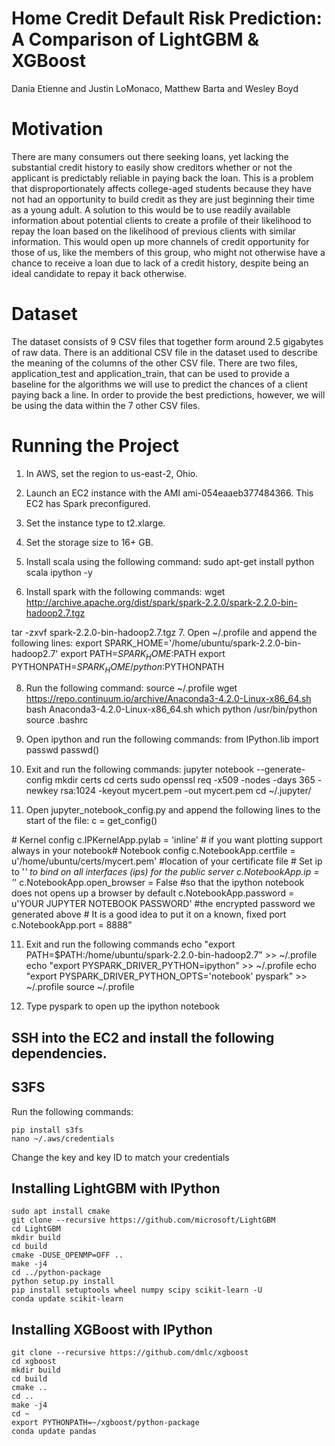 # Home Credit Default Risk Prediction:  A Comparison of LightGBM & XGBoost
   Dania Etienne and Justin LoMonaco, Matthew Barta and Wesley Boyd

# Motivation
There are many consumers out there seeking loans, yet lacking the substantial credit history to easily show creditors whether or not the applicant is predictably reliable in paying back the loan. This is a problem that disproportionately affects college-aged students because they have not had an opportunity to build credit as they are just beginning their time as a young adult.  A solution to this would be to use readily available information about potential clients to create a profile of their likelihood to repay the loan based on the likelihood of previous clients with similar information. This would open up more channels of credit opportunity for those of us, like the members of this group, who might not otherwise have a chance to receive a loan due to lack of a credit history, despite being an ideal candidate to repay it back otherwise.

# Dataset
The dataset consists of 9 CSV files that together form around 2.5 gigabytes of raw data. There is an additional CSV file in the dataset used to describe the meaning of the columns of the other CSV file. There are two files, application_test and application_train, that can be used to provide a baseline for the algorithms we will use to predict the chances of a client paying back a line. In order to provide the best predictions, however, we will be using the data within the 7 other CSV files.

# Running the Project 

  1. In AWS, set the region to us-east-2, Ohio.
  2. Launch an EC2 instance with the AMI ami-054eaaeb377484366. This EC2 has Spark preconfigured.
  3. Set the instance type to t2.xlarge.
  4. Set the storage size to 16+ GB.
  
  5. Install scala using the following command: 
   sudo apt-get install python scala ipython -y
   
  6. Install spark with the following commands:
   wget http://archive.apache.org/dist/spark/spark-2.2.0/spark-2.2.0-bin-hadoop2.7.tgz
   
   tar -zxvf spark-2.2.0-bin-hadoop2.7.tgz
  7. Open ~/.profile and append the following lines:
   export SPARK_HOME='/home/ubuntu/spark-2.2.0-bin-hadoop2.7'
   export PATH=$SPARK_HOME:$PATH
   export PYTHONPATH=$SPARK_HOME/python:$PYTHONPATH
   
  8. Run the following command: 
   source ~/.profile
   wget https://repo.continuum.io/archive/Anaconda3-4.2.0-Linux-x86_64.sh
   bash Anaconda3-4.2.0-Linux-x86_64.sh
   which python /usr/bin/python
   source .bashrc
   
  8. Open ipython and run the following commands: 
  from IPython.lib import passwd 
  passwd()
  
  9. Exit and run the following commands:
   jupyter notebook --generate-config
   mkdir certs
   cd certs
   sudo openssl req -x509 -nodes -days 365 -newkey rsa:1024 -keyout mycert.pem -out mycert.pem
   cd ~/.jupyter/
   
  10. Open jupyter_notebook_config.py and append the following lines to the start of the file:
  c = get_config() 
  
  \# Kernel config
  c.IPKernelApp.pylab = 'inline' 
  \# if you want plotting support always in your notebook# Notebook config
  c.NotebookApp.certfile = u'/home/ubuntu/certs/mycert.pem' 
  \#location of your certificate file 
  \# Set ip to '*' to bind on all interfaces (ips) for the public server
  c.NotebookApp.ip = '*' 
  c.NotebookApp.open_browser = False 
  \#so that the ipython notebook does not opens up a browser by default
  c.NotebookApp.password = u'YOUR JUPYTER NOTEBOOK PASSWORD' 
  \#the encrypted password we generated above
  \# It is a good idea to put it on a known, fixed port 
  c.NotebookApp.port = 8888”
  
  11. Exit and run the following commands
   echo "export PATH=$PATH:/home/ubuntu/spark-2.2.0-bin-hadoop2.7" >> ~/.profile
   echo "export PYSPARK_DRIVER_PYTHON=ipython" >> ~/.profile
   echo "export PYSPARK_DRIVER_PYTHON_OPTS='notebook' pyspark" >> ~/.profile
   source ~/.profile
   
  12. Type pyspark to open up the ipython notebook

## SSH into the EC2 and install the following dependencies.

## S3FS
Run the following commands:
```
pip install s3fs
nano ~/.aws/credentials
```

Change the key and key ID to match your credentials


## Installing LightGBM with IPython

```
sudo apt install cmake
git clone --recursive https://github.com/microsoft/LightGBM
cd LightGBM
mkdir build
cd build
cmake -DUSE_OPENMP=OFF ..
make -j4
cd ../python-package
python setup.py install
pip install setuptools wheel numpy scipy scikit-learn -U
conda update scikit-learn
```

## Installing XGBoost with IPython

```
git clone --recursive https://github.com/dmlc/xgboost
cd xgboost
mkdir build
cd build
cmake ..
cd ..
make -j4
cd ~
export PYTHONPATH=~/xgboost/python-package
conda update pandas
```

